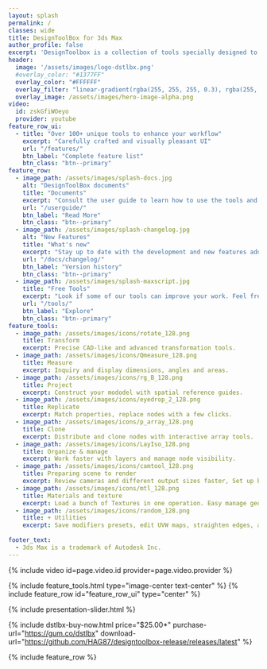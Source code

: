 ```yaml
---
layout: splash
permalink: /
classes: wide
title: DesignToolBox for 3ds Max
author_profile: false
excerpt: 'DesignToolbox is a collection of tools specially designed to accelerate and simplify basic modeling tasks for architectural models, furniture design and other tasks where accurate modeling is needed. Professionals used to CAD or precision software will find it very familiar some of the included transformation tools, like reference rotation, scale and position, measurement tools and reference guides.<br/>Ability to place snapping points at poly lines intersections, visual rulers, fast UVW mapping and randomize, cloning tools, scene management, panel grids, fast pivot placement and work planes are some of the tools included, and new ones are added with each update.'
header:
  image: '/assets/images/logo-dstlbx.png'
  #overlay_color: "#1377FF"
  overlay_color: "#FFFFFF"
  overlay_filter: "linear-gradient(rgba(255, 255, 255, 0.3), rgba(255, 255, 255, 1.0))"
  overlay_image: /assets/images/hero-image-alpha.png
video:
  id: zskGfiWOeyo
  provider: youtube
feature_row_ui:
  - title: "Over 100+ unique tools to enhance your workflow"
    excerpt: "Carefully crafted and visually pleasant UI"
    url: "/features/"
    btn_label: "Complete feature list"
    btn_class: "btn--primary"
feature_row:
  - image_path: /assets/images/splash-docs.jpg
    alt: "DesignToolBox documents"
    title: "Documents"
    excerpt: "Consult the user guide to learn how to use the tools and their available options."
    url: "/userguide/"
    btn_label: "Read More"
    btn_class: "btn--primary"
  - image_path: /assets/images/splash-changelog.jpg
    alt: "New Features"
    title: "What's new"
    excerpt: "Stay up to date with the development and new features added in the latest version."
    url: "/docs/changelog/"
    btn_label: "Version history"
    btn_class: "btn--primary"
  - image_path: /assets/images/splash-maxscript.jpg
    title: "Free Tools"
    excerpt: "Look if some of our tools can improve your work. Feel free to modify and collaborate."
    url: "/tools/"
    btn_label: "Explore"
    btn_class: "btn--primary"
feature_tools:
  - image_path: /assets/images/icons/rotate_128.png
    title: Transform
    excerpt: Precise CAD-like and advanced transformation tools.
  - image_path: /assets/images/icons/Qmeasure_128.png
    title: Measure
    excerpt: Inquiry and display dimensions, angles and areas.
  - image_path: /assets/images/icons/rg_B_128.png
    title: Project
    excerpt: Construct your mododel with spatial reference guides.
  - image_path: /assets/images/icons/eyedrop_2_128.png
    title: Replicate
    excerpt: Match properties, replace nodes with a few clicks.
  - image_path: /assets/images/icons/p_array_128.png
    title: Clone
    excerpt: Distribute and clone nodes with interactive array tools.
  - image_path: /assets/images/icons/LayIso_128.png
    title: Organize & manage
    excerpt: Work faster with layers and manage node visibility.
  - image_path: /assets/images/icons/camtool_128.png
    title: Preparing scene to render
    excerpt: Review cameras and different output sizes faster, Set up batch render views with fewer clicks.
  - image_path: /assets/images/icons/mtl_128.png
    title: Materials and texture
    excerpt: Load a bunch of Textures in one operation. Easy manage geometry IDs..
  - image_path: /assets/images/icons/random_128.png
    title: + Utilities
    excerpt: Save modifiers presets, edit UVW maps, straighten edges, align vertices, randomization tools and more.
  
footer_text:
  - 3ds Max is a trademark of Autodesk Inc.
---
```


<!-- Video presentation -->
{% include video id=page.video.id provider=page.video.provider %}

<!--Feature list-->
{% include feature_tools.html type="image-center text-center" %}
{% include feature_row id="feature_row_ui" type="center" %}

<!--Slider images-->
{% include presentation-slider.html %}

<!--Buy now section-->
{% include dstlbx-buy-now.html price="$25.00*" purchase-url="https://gum.co/dstlbx" download-url="https://github.com/HAG87/designtoolbox-release/releases/latest" %}

<!-- Documents 3 column-->
{% include feature_row %}